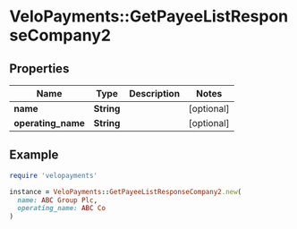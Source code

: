 # VeloPayments::GetPayeeListResponseCompany2

## Properties

| Name | Type | Description | Notes |
| ---- | ---- | ----------- | ----- |
| **name** | **String** |  | [optional] |
| **operating_name** | **String** |  | [optional] |

## Example

```ruby
require 'velopayments'

instance = VeloPayments::GetPayeeListResponseCompany2.new(
  name: ABC Group Plc,
  operating_name: ABC Co
)
```


